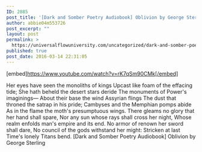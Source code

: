 ```yaml
---
ID: 2885
post_title: '[Dark and Somber Poetry Audiobook] Oblivion by George Sterling'
author: abbie04m553726
post_excerpt: ""
layout: post
permalink: >
  https://universalflowuniversity.com/uncategorized/dark-and-somber-poetry-audiobook-oblivion-by-george-sterling/
published: true
post_date: 2016-03-14 22:31:05
---
```

[embed]https://www.youtube.com/watch?v=rK7qSm90CMk[/embed]<br>
<p>Her eyes have seen the monoliths of kings
    Upcast like foam of the effacing tide;
    She hath beheld the desert stars deride
The monuments of Power's imaginings—
About their base the wind Assyrian flings
    The dust that throned the satrap in his pride;
    Cambyses and the Memphian pomps abide
As in the flame the moth's presumptuous wings.
There gleams no glory that her hand shall spare,
    Nor any sun whose rays shall cross her night,
        Whose realm enfolds man's empire and its end.
No armor of renown her sword shall dare,
    No council of the gods withstand her might:
        Stricken at last Time's lonely Titans bend.
[Dark and Somber Poetry Audiobook] Oblivion by George Sterling</p>